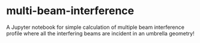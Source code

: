 # multi-beam-interference
A Jupyter notebook for simple calculation of multiple beam interference profile where all the interfering beams are incident in an umbrella geometry!
